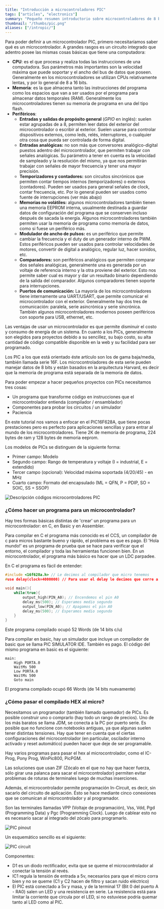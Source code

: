 ```yaml
---
title: "Introducción a microcontroladores PIC"
tags: ["articles", "electronics"]
summary: "Pequeño resumen introductorio sobre microcontroladores de 8 bit, en particular de la familia Microchip PIC16"
thumbnail: "/thumbs/pic.png"
aliases: ["/intropic/"]
---
```


Para poder definir a un microcontrolador PIC, primero necesitaríamos saber qué es un microcontrolador. A grandes rasgos es un circuito integrado que adentro posee las mismas cosas básicas que tiene una computadora: 
* **CPU**: es el que procesa y realiza todas las instrucciones de una computadora. Sus parámetros más importantes son la velocidad máxima que puede soportar y el ancho del bus de datos que poseen. Generalmente en los microcontroladores se utilizan CPUs relativamente lentas, y por lo general de 8 a 16 bits.
* **Memoria**: es la que almacena tanto las instrucciones del programa como los espacios que van a ser usados por el programa para almacenar datos temporales (RAM). Generalmente los microcontroladores tienen su memoria de programa en una del tipo flash.
* **Periféricos**:
    * **Entradas y salidas de propósito general** (*GPIO* en inglés): suelen estar agrupadas de a 8, permiten leer datos del exterior del microcontrolador o escribir al exterior. Suelen usarse para controlar dispositivos externos, como leds, relés, interruptores, o cualquier otra cosa que pueda ser controlada de forma digital.
    * **Entradas analógicas:** no son más que conversores analógico-digital puestos adentro del microcontrolador, que permiten trabajar con señales analógicas. Su parámetro a tener en cuenta es la velocidad de sampleado y la resolución del mismo, ya que nos permitirán trabajar con señales de mayor frecuencia y tener una mayor precisión.
    * **Temporizadores y contadores:** son circuitos sincrónicos que permiten contar tiempos internos (temporizadores) o externos (contadores). Pueden ser usados para general señales de clock, contar frecuencia, etc. Por lo general pueden ser usados como fuente de interrupciones (ver más abajo)
    * **Memorias no volátiles:** algunos microcontroladores también tienen una memoria EEPROM interna, usualmente destinada a guardar datos de configuración del programa que se conserven incluso después de sacada la energía. Algunos microcontroladores también permiten usar la memoria de programa como memoria de datos, como si fuese un periférico más. 
    * **Modulador de ancho de pulsos:** es un periférico que permite cambiar la frecuencia y el duty de un generador interno de PWM. Estos periféricos pueden ser usados para controlar velocidades de motores, convertir de digital a analógico, regular luz, hacer sonidos, etc. 
    * **Comparadores:** son periféricos analógicos que permiten comparar dos señales analógicas, generalmente una es generada por un voltaje de referencia interno y la otra proviene del exterior. Esto nos permite saber cual es mayor y dar un resultado binario dependiendo de la salida del comparador. Algunos comparadores tienen soporte para interrupciones. 
    * **Puertos de comunicación:** La mayoría de los microcontroladores tiene internamente una UART/USART, que permite comunicar el microcontrolador con el exterior. Generalmente hay dos tres de comunicación: paralela, serie asincrónica y serie sincrónica. También algunos microcontroladores modernos poseen periféricos con soporte para USB, ethernet, etc. 


Las ventajas de usar un microcontrolador es que permite disminuir el costo y consumo de energía de un sistema. En cuanto a los PICs, generalmente son elegidos para proyectos debido a su sencillez, su bajo costo, su alta cantidad de código compatible disponible en la web y su facilidad para ser programado.

Los PIC a los que está orientado éste artículo son los de gama baja/media, también llamada serie 16F. Los microcontroladores de esta serie pueden manejar datos de 8 bits y están basados en la arquitectura Harvard, es decir que la memoria de programa está separada de la memoria de datos.

Para poder empezar a hacer pequeños proyectos con PICs necesitamos tres cosas:

* Un programa que transforme código en instrucciones que el microcontrolador entienda (compilador / ensamblador)
* Componentes para probar los circuitos / un simulador
* Paciencia

En este tutorial nos vamos a enfocar en el PIC16F628A, que tiene pocas prestaciones pero es perfecto para aplicaciones sencillas y para entrar al mundo de los microcontroladores. Tiene 2K de memoria de programa, 224 bytes de ram y 128 bytes de memoria eeprom. 

Los modelos de PICs se distinguen de la siguiente forma:

* Primer campo: Modelo
* Segundo campo: Rango de temperatura y voltaje (I = industrial, E = extendido)
* Tercer campo (opcional): Velocidad máxima soportada (4/20/45) - en MHz
* Cuarto campo: Formato del encapsulado (ML = QFN, P = PDIP, SO = SOIC, SS = SSOP) 

![Descripción códigos microcontroladores PIC](/images/modelospic.png)

### ¿Cómo hacer un programa para un microcontrolador?
Hay tres formas básicas distintas de 'crear' un programa para un microcontrolador: en C, en Basic y en Assembler.

Para compilar en C el programa más conocido es el CCS, un compilador de c para micros bastante bueno y rápido, el problema es que es pago. El 'Hola mundo!' es un programa de prueba que se hace para verificar que el entorno, el compilador y toda las herramientas funcionen bien. En un microcontrolador, el programa más básico es hacer que un LDC parpadee.

En C el programa es fácil de entender:

```c
#include <16f628a.h> // Le decimos al compilador que micro tenemos
#use delay(clock=4000000) // Para usar el delay le decimos que corre a 4MHz

void main(){
	while(true){
		output_high(PIN_A0); // Encendemos el pin A0
		delay_ms(500); // Esperamos medio segundo
		output_low(PIN_A0); // Apagamos el pin A0
		delay_ms(500); // Esperamos medio segundo
	}
}
```

Este programa compilado ocupó 52 Words (de 14 bits c/u)

Para compilar en basic, hay un simulador que incluye un compilador de basic que se llama PIC SIMULATOR IDE. También es pago. El código del mismo programa en basic es el siguiente:

```basic
main:
	High PORTA.0
	WaitMs 500
	Low PORTA.0
	WaitMs 500
	Goto main
```

El programa compilado ocupó 66 Words (de 14 bits nuevamente)

### ¿Cómo pasar el compilado HEX al micro?

Necesitamos un programador (también llamado quemador) de PICs. Es posible construir uno o comprarlo (hay todo un rango de precios). Uno de los más baratos se llama JDM, se conecta a la PC por puerto serie. Es posible que no funcione con notebooks antiguas, ya que algunas suelen tener distintas tensiones. Hay que tener en cuenta que el ciertas configuraciones del microcontrolador (en particular, oscilador interno activado y reset automático) pueden hacer que deje de ser programable.

Hay varios programas para pasar el hex al microcontrolador, como el IC-Prog, Pony Prog, WinPic800, PicPGM. 

Las soluciones que usan ZIF (Zócalo en el que no hay que hacer fuerza, sólo girar una palanca para sacar el microcontrolador) permiten evitar problemas de roturas de terminales luego de muchas inserciones.

Además, el microcontrolador permite programación In-Circuit, es decir, sin sacarlo del circuito de aplicación. Ésto se hace mediante cinco conexiones que se comunican al microcontrolador y al programador.

Son las terminales llamadas VPP (Voltaje de programación), Vss, Vdd, Pgd (Programming Data) y Pgc (Programming Clock). Luego de cablear esto no es necesario sacar al integrado del zócalo para programarlo.

![PIC pinout](/images/picpinout.jpg)

Un esquemático sencillo es el siguiente:

![PIC circuit](/images/piccircuit.png)

Componentes:

* D1 es un diodo rectificador, evita que se queme el microcontrolador al conectar la tensión al revés.
* IC1 regula la tensión de entrada a 5v, necesarios para que el micro corra bien y no se queme (C1 y C2 hacen de filtro y sacan ruido eléctrico)
* El PIC está conectado a 5v y masa, y de la terminal 17 (Bit 0 del puerto A - RA0) salen un LED y una resistencia en serie. La resistencia está para limitar la corriente que circula por el LED, si no estuviese podría quemar tanto al LED como al PIC.
